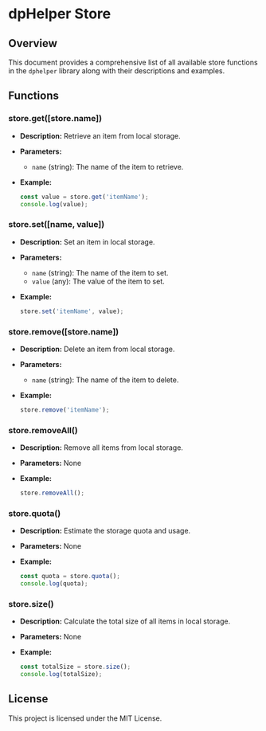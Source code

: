 # dpHelper Store

## Overview

This document provides a comprehensive list of all available store functions in the `dphelper` library along with their descriptions and examples.

## Functions

### store.get([store.name])

- **Description:** Retrieve an item from local storage.
- **Parameters:**
  - `name` (string): The name of the item to retrieve.
- **Example:**

  ```javascript
  const value = store.get('itemName');
  console.log(value);
  ```

### store.set([name, value])

- **Description:** Set an item in local storage.
- **Parameters:**
  - `name` (string): The name of the item to set.
  - `value` (any): The value of the item to set.
- **Example:**

  ```javascript
  store.set('itemName', value);
  ```

### store.remove([store.name])

- **Description:** Delete an item from local storage.
- **Parameters:**
  - `name` (string): The name of the item to delete.
- **Example:**

  ```javascript
  store.remove('itemName');
  ```

### store.removeAll()

- **Description:** Remove all items from local storage.
- **Parameters:** None
- **Example:**

  ```javascript
  store.removeAll();
  ```

### store.quota()

- **Description:** Estimate the storage quota and usage.
- **Parameters:** None
- **Example:**

  ```javascript
  const quota = store.quota();
  console.log(quota);
  ```

### store.size()

- **Description:** Calculate the total size of all items in local storage.
- **Parameters:** None
- **Example:**

  ```javascript
  const totalSize = store.size();
  console.log(totalSize);
  ```

## License

This project is licensed under the MIT License.
